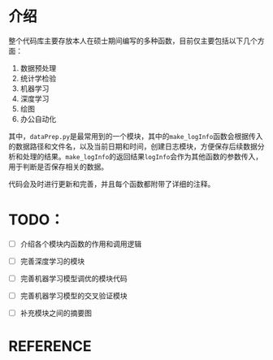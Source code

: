 <!--
 * @Descripttion: Say something
 * @version: 0.1
 * @Author: ziyang-W, ziyangw@yeah.net
 * @Co.: IMICAMS
 * @Date: 2022-06-20 01:36:45
 * @LastEditTime: 2022-06-22 11:27:52
 * Copyright (c) 2022 by ziyang-W (ziyangw@yeah.net), All Rights Reserved. 
-->
# 介绍

整个代码库主要存放本人在硕士期间编写的多种函数，目前仅主要包括以下几个方面：

1. 数据预处理
2. 统计学检验
3. 机器学习
4. 深度学习
5. 绘图
6. 办公自动化

其中，`dataPrep.py`是最常用到的一个模块，其中的`make_logInfo`函数会根据传入的数据路径和文件名，以及当前日期和时间，创建日志模块，方便保存后续数据分析和处理的结果。`make_logInfo`的返回结果`logInfo`会作为其他函数的参数传入，用于判断是否保存相关的数据。

代码会及时进行更新和完善，并且每个函数都附带了详细的注释。

# TODO：
- [ ] 介绍各个模块内函数的作用和调用逻辑
- [ ] 完善深度学习的模块
- [ ] 完善机器学习模型调优的模块代码
- [ ] 完善机器学习模型的交叉验证模块
- [ ] 补充模块之间的摘要图


# REFERENCE
